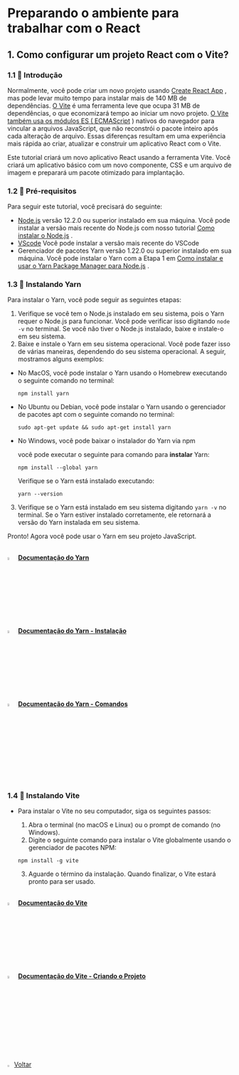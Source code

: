 <h1>Preparando o ambiente para trabalhar com o React</h1>



<h2>1. Como configurar um projeto React com o Vite?</h2>



<h3>1.1 👣 Introdução</h3>

Normalmente, você pode criar um novo projeto usando [Create React App](https://www.digitalocean.com/community/tutorials/how-to-set-up-a-react-project-with-create-react-app) , mas pode levar muito tempo para instalar mais de 140 MB de dependências. [O Vite](https://vitejs.dev/) é uma ferramenta leve que ocupa 31 MB de dependências, o que economizará tempo ao iniciar um novo projeto. [O Vite também usa os módulos ES ( ECMAScript](https://hacks.mozilla.org/2018/03/es-modules-a-cartoon-deep-dive/) ) nativos do navegador para vincular a arquivos JavaScript, que não reconstrói o pacote inteiro após cada alteração de arquivo. Essas diferenças resultam em uma experiência mais rápida ao criar, atualizar e construir um aplicativo React com o Vite.

Este tutorial criará um novo aplicativo React usando a ferramenta Vite. Você criará um aplicativo básico com um novo componente, CSS e um arquivo de imagem e preparará um pacote otimizado para implantação.

<h3>1.2 👣 Pré-requisitos</h3>

Para seguir este tutorial, você precisará do seguinte:

- [Node.js](https://nodejs.org/en/)  versão 12.2.0 ou superior instalado em sua máquina. Você pode instalar a versão mais recente do Node.js com nosso tutorial [Como instalar o Node.js](https://www.digitalocean.com/community/tutorial_series/how-to-install-node-js-and-create-a-local-development-environment) .
- [VScode](https://code.visualstudio.com/)  Você pode instalar a versão mais recente do VSCode
- Gerenciador de pacotes Yarn versão 1.22.0 ou superior instalado em sua máquina. Você pode instalar o Yarn com a Etapa 1 em [Como instalar e usar o Yarn Package Manager para Node.js](https://www.digitalocean.com/community/tutorials/how-to-install-and-use-the-yarn-package-manager-for-node-js) .

<h3>1.3 👣 Instalando Yarn</h3>

Para instalar o Yarn, você pode seguir as seguintes etapas:

1. Verifique se você tem o Node.js instalado em seu sistema, pois o Yarn requer o Node.js para funcionar. Você pode verificar isso digitando `node -v` no terminal. Se você não tiver o Node.js instalado, baixe e instale-o em seu sistema.
2. Baixe e instale o Yarn em seu sistema operacional. Você pode fazer isso de várias maneiras, dependendo do seu sistema operacional. A seguir, mostramos alguns exemplos:

- No MacOS, você pode instalar o Yarn usando o Homebrew executando o seguinte comando no terminal:

  ```
  npm install yarn
  ```
  
- No Ubuntu ou Debian, você pode instalar o Yarn usando o gerenciador de pacotes apt com o seguinte comando no terminal:

  ```
  sudo apt-get update && sudo apt-get install yarn
  ```
  
- No Windows, você pode baixar o instalador do Yarn via npm

  você pode executar o seguinte para comando para **instalar**  Yarn:

  ```
  npm install --global yarn
  ```

  Verifique se o Yarn está instalado executando:

  ```
  yarn --version
  ```

3. Verifique se o Yarn está instalado em seu sistema digitando `yarn -v` no terminal. Se o Yarn estiver instalado corretamente, ele retornará a versão do Yarn instalada em seu sistema.

Pronto! Agora você pode usar o Yarn em seu projeto JavaScript.

<br />

<div align="left"><img src="https://i.imgur.com/d2fveSQ.png" title="source: imgur.com" width="4%"/> <a href="https://classic.yarnpkg.com/en/docs" target="_blank"><b>Documentação do Yarn</b></a></div>

<div align="left"><img src="https://i.imgur.com/d2fveSQ.png" title="source: imgur.com" width="4%"/> <a href="https://classic.yarnpkg.com/lang/en/docs/install/#windows-stable" target="_blank"><b>Documentação do Yarn - Instalação</b></a></div>

<div align="left"><img src="https://i.imgur.com/d2fveSQ.png" title="source: imgur.com" width="4%"/> <a href="https://classic.yarnpkg.com/en/docs/cli/" target="_blank"><b>Documentação do Yarn - Comandos</b></a></div>

<br />

<h3>1.4 👣 Instalando Vite</h3>

- Para instalar o Vite no seu computador, siga os seguintes passos:

  1. Abra o terminal (no macOS e Linux) ou o prompt de comando (no Windows).
  2. Digite o seguinte comando para instalar o Vite globalmente usando o gerenciador de pacotes NPM:

  ```
  npm install -g vite
  ```

  3. Aguarde o término da instalação. Quando finalizar, o Vite estará pronto para ser usado.

<br />

<div align="left"><img src="https://i.imgur.com/PfeEJwo.png" title="source: imgur.com" width="4%"/> <a href="https://v2.vitejs.dev/guide/" target="_blank"><b>Documentação do Vite</b></a></div>

<div align="left"><img src="https://i.imgur.com/PfeEJwo.png" title="source: imgur.com" width="4%"/> <a href="https://v2.vitejs.dev/guide/#community-templates" target="_blank"><b>Documentação do Vite - Criando o Projeto</b></a></div>

<br />

<br />

<div align="left"><a href="README.md"><img src="https://i.imgur.com/XMgF3gl.png" title="source: imgur.com" width="3%"/>Voltar</a></div>
